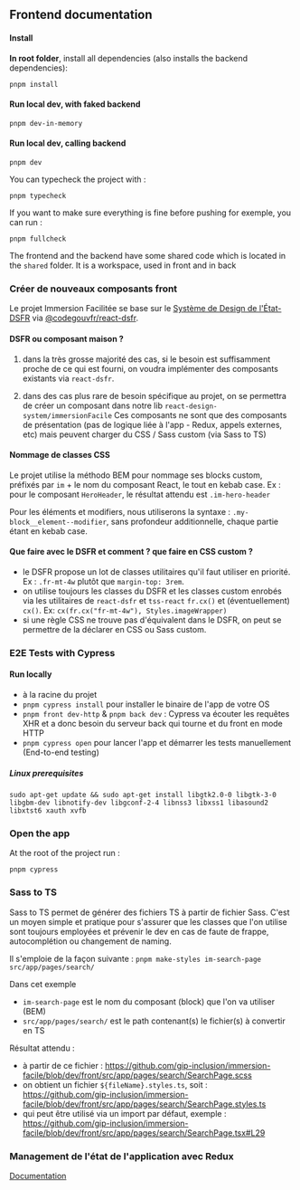 ## Frontend documentation

#### Install

**In root folder**, install all dependencies (also installs the backend dependencies):

```shell
pnpm install
```

#### Run local dev, with faked backend

```shell
pnpm dev-in-memory
```

#### Run local dev, calling backend

```shell
pnpm dev
```

You can typecheck the project with :

```shell
pnpm typecheck
```

If you want to make sure everything is fine before pushing for exemple, you can run :

```shell
pnpm fullcheck
```

The frontend and the backend have some shared code which is located in the `shared` folder.
It is a workspace, used in front and in back

### Créer de nouveaux composants front

Le projet Immersion Facilitée se base sur le [Système de Design de l'État- DSFR](https://www.systeme-de-design.gouv.fr/) via [@codegouvfr/react-dsfr](https://github.com/codegouvfr/react-dsfr).

#### DSFR ou composant maison ?

1. dans la très grosse majorité des cas, si le besoin est suffisamment proche de ce qui est fourni, on voudra implémenter des composants existants via `react-dsfr`.

2. dans des cas plus rare de besoin spécifique au projet, on se permettra de créer un composant dans notre lib `react-design-system/immersionFacile`
   Ces composants ne sont que des composants de présentation (pas de logique liée à l'app - Redux, appels externes, etc) mais peuvent charger du CSS / Sass custom (via Sass to TS)

#### Nommage de classes CSS

Le projet utilise la méthodo BEM pour nommage ses blocks custom, préfixés par `im` + le nom du composant React, le tout en kebab case. Ex : pour le composant `HeroHeader`, le résultat attendu est `.im-hero-header`

Pour les éléments et modifiers, nous utiliserons la syntaxe :
`.my-block__element--modifier`, sans profondeur additionnelle, chaque partie étant en kebab case.

#### Que faire avec le DSFR et comment ? que faire en CSS custom ?

- le DSFR propose un lot de classes utilitaires qu'il faut utiliser en priorité. Ex : `.fr-mt-4w` plutôt que `margin-top: 3rem`.
- on utilise toujours les classes du DSFR et les classes custom enrobés via les utilitaires de `react-dsfr` et `tss-react` `fr.cx()` et (éventuellement) `cx()`. Ex: `cx(fr.cx("fr-mt-4w"), Styles.imageWrapper)`
- si une règle CSS ne trouve pas d'équivalent dans le DSFR, on peut se permettre de la déclarer en CSS ou Sass custom.

### E2E Tests with Cypress

#### Run locally

- à la racine du projet
- `pnpm cypress install` pour installer le binaire de l'app de votre OS
- `pnpm front dev-http` & `pnpm back dev` : Cypress va écouter les requêtes XHR et a donc besoin du serveur back qui tourne et du front en mode HTTP
- `pnpm cypress open` pour lancer l'app et démarrer les tests manuellement (End-to-end testing)

##### Linux prerequisites

```shell
sudo apt-get update && sudo apt-get install libgtk2.0-0 libgtk-3-0 libgbm-dev libnotify-dev libgconf-2-4 libnss3 libxss1 libasound2 libxtst6 xauth xvfb
```

### Open the app

At the root of the project run :

```shell
pnpm cypress
```

### Sass to TS

Sass to TS permet de générer des fichiers TS à partir de fichier Sass. C'est un moyen simple et pratique pour s'assurer que les classes que l'on utilise sont toujours employées et prévenir le dev en cas de faute de frappe, autocomplétion ou changement de naming.

Il s'emploie de la façon suivante :
`pnpm make-styles im-search-page src/app/pages/search/`

Dans cet exemple

- `im-search-page` est le nom du composant (block) que l'on va utiliser (BEM)
- `src/app/pages/search/` est le path contenant(s) le fichier(s) à convertir en TS

Résultat attendu :

- à partir de ce fichier : https://github.com/gip-inclusion/immersion-facile/blob/dev/front/src/app/pages/search/SearchPage.scss
- on obtient un fichier `${fileName}.styles.ts`, soit : https://github.com/gip-inclusion/immersion-facile/blob/dev/front/src/app/pages/search/SearchPage.styles.ts
- qui peut être utilisé via un import par défaut, exemple : https://github.com/gip-inclusion/immersion-facile/blob/dev/front/src/app/pages/search/SearchPage.tsx#L29

### Management de l'état de l'application avec Redux

[Documentation](doc/front/onboarding-management-etat/onboading-management-etat.md)
